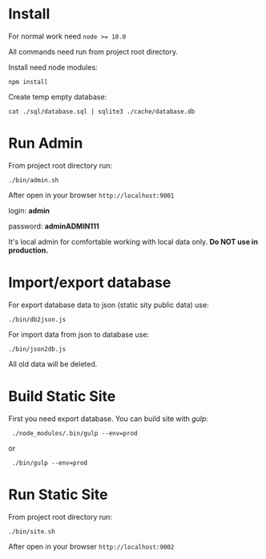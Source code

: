 # Install

For normal work need `node >= 10.0`

All commands need run from project root directory.

Install need node modules:
```
npm install
```
Create temp empty database:
```
cat ./sql/database.sql | sqlite3 ./cache/database.db
```



# Run Admin

From project root directory run:
```
./bin/admin.sh
```

After open in your browser `http://localhost:9001`

login: **admin**

password: **adminADMIN111**

It's local admin for comfortable working with local data only.
**Do NOT use in production.**



# Import/export database

For export database data to json (static sity public data) use:
```
./bin/db2json.js
```

For import data from json to database use:
```
./bin/json2db.js
```
All old data will be deleted.



# Build Static Site

First you need export database.
You can build site with *gulp*:
```
 ./node_modules/.bin/gulp --env=prod
```
or
```
 ./bin/gulp --env=prod
```



# Run Static Site

From project root directory run:
```
./bin/site.sh
```

After open in your browser `http://localhost:9002`
